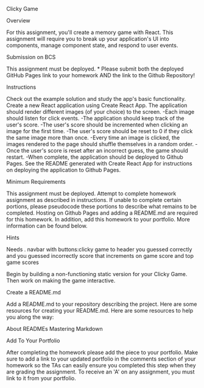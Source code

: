 Clicky Game

Overview

For this assignment, you'll create a memory game with React. This assignment will require you to break up your application's UI into components, manage component state, and respond to user events.

Submission on BCS

This assignment must be deployed. * Please submit both the deployed GitHub Pages link to your homework AND the link to the Github Repository!

Instructions

Check out the example solution and study the app's basic functionality.
Create a new React application using Create React App.
The application should render different images (of your choice) to the screen. 
-Each image should listen for click events.
-The application should keep track of the user's score. 
-The user's score should be incremented when clicking an image for the first time. 
-The user's score should be reset to 0 if they click the same image more than once.
-Every time an image is clicked, the images rendered to the page should shuffle themselves in a random order.
-Once the user's score is reset after an incorrect guess, the game should restart.
-When complete, the application should be deployed to Github Pages. See the README generated with Create React App for instructions on deploying the application to Github Pages.


Minimum Requirements

This assignment must be deployed. Attempt to complete homework assignment as described in instructions. If unable to complete certain portions, please pseudocode these portions to describe what remains to be completed. Hosting on Github Pages and adding a README.md are required for this homework. In addition, add this homework to your portfolio. More information can be found below.

Hints

Needs 
. navbar with  buttons:clicky game to header
you guessed correctly and you guessed incorrectly
score that increments on game score and top game scores


Begin by building a non-functioning static version for your Clicky Game. Then work on making the game interactive.



Create a README.md

Add a README.md to your repository describing the project. Here are some resources for creating your README.md. Here are some resources to help you along the way:


About READMEs
Mastering Markdown

Add To Your Portfolio

After completing the homework please add the piece to your portfolio. Make sure to add a link to your updated portfolio in the comments section of your homework so the TAs can easily ensure you completed this step when they are grading the assignment. To receive an 'A' on any assignment, you must link to it from your portfolio.


